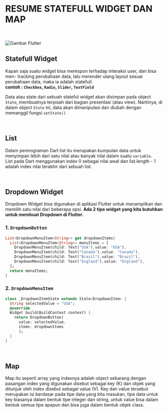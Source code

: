 # **RESUME STATEFULL WIDGET DAN MAP**
<br>

![Gambar Flutter](https://relevant.software/wp-content/uploads/2020/01/cover-0408-FlutterMessangerDemo-Luke_Newsletter-30d5a65064b44f0ef56a801d4811964a-1024x536.png)

## Statefull Widget
Kapan saja suatu widget bisa merespon terhadap interaksi user, dan bisa men- tracking perubahaan data, lalu merender ulang layout sesuai perubahaan data, maka ia adalah statefull.\
**contoh : <code>Checkbox</code>, <code>Radio</code>, <code>Slider</code>, <code>TextField</code>**

Data atau state dari sebuah stateful widget akan disimpan pada object <code>State</code>, membuatnya terpisah dari bagian presentasi (atau view). Nantinya, di dalam object <code>State</code> ini, data akan dimanipulasi dan diubah dengan memanggil fungsi <code>setState()</code>

<br>

## List
Dalam pemrograman Dart list itu merupakan kumpulan data untuk menyimpan lebih dari satu nilai atau banyak nilai dalam suatu <code>variable</code>.\
List pada Dart menggunakan index 0 sebagai nilai awal dan list.length - 1 adalah index nilai terakhir dari sebuah list.

<br>

## Dropdown Widget
Dropdown Widget bisa digunakan di aplikasi Flutter untuk menampilkan dan memilih satu nilai dari beberapa opsi.
**Ada 2 tipe widget yang kita butuhkan untuk membuat Dropdown di Flutter.**
### 1. <code>DropdownButton</code>
```dart
List<DropdownMenuItem<String>> get dropdownItems{
  List<DropdownMenuItem<String>> menuItems = [
    DropdownMenuItem(child: Text("USA"),value: "USA"),
    DropdownMenuItem(child: Text("Canada"),value: "Canada"),
    DropdownMenuItem(child: Text("Brazil"),value: "Brazil"),
    DropdownMenuItem(child: Text("England"),value: "England"),
  ];
  return menuItems;
}
```
### 2. <code>DropdownMenuItem</code> 
```dart
class _DropdownItemState extends State<DropdownItem> {
  String selectedValue = "USA";
  @override
  Widget build(BuildContext context) {
    return DropdownButton(
      value: selectedValue,
      items: dropdownItems
      );
  }
}
```

<br>

## Map
Map itu seperti array yang indexnya adalah object sebarang dengan pasangan index yang digunakan disebut sebagai key (K) dan objek yang ditunjuk oleh index disebut sebagai value (V). Key dan value tersebut merupakan isi berdasar pada tipe data yang kita masukan, tipe data untuk key biasanya dalam bentuk tipe integer dan string, untuk value bisa dalam bentuk semua tipe apapun dan bisa juga dalam bentuk objek class.

